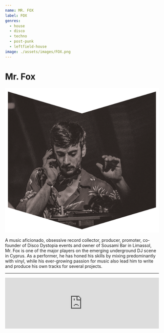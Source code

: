 ```yaml
---
name: MR. FOX
label: FOX
genres:
  - house
  - disco
  - techno
  - post-punk
  - leftfield-house
image: ./assets/images/FOX.png
---
```


# Mr. Fox

![](./assets/images/FOX.png)

A music aficionado, obsessive record collector, producer, promoter, co-founder of Disco Dystopia events and owner of Sousami Bar in Limassol, Mr. Fox is one of the major players on the emerging underground DJ scene in Cyprus. As a performer, he has honed his skills by mixing predominantly with vinyl, while his ever-growing passion for music also lead him to write and produce his own tracks for several projects. 

---

<iframe width="100%" height="166" scrolling="no" frameborder="no" allow="autoplay" src="https://w.soundcloud.com/player/?url=https%3A//api.soundcloud.com/tracks/658432763&color=%231b1a65&auto_play=false&hide_related=true&show_comments=false&show_user=true&show_reposts=false&show_teaser=false"></iframe>
